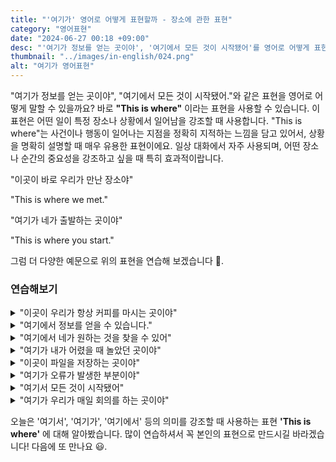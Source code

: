 ```yaml
---
title: "'여기가' 영어로 어떻게 표현할까 - 장소에 관한 표현"
category: "영어표현"
date: "2024-06-27 00:18 +09:00"
desc: "'여기가 정보를 얻는 곳이야', '여기에서 모든 것이 시작됐어'를 영어로 어떻게 표현하면 좋을까요? '여기가 우리가 처음 만난 곳이야', '여기서 모든 것이 시작됐어' 등을 영어로 표현하는 법을 배워봅시다. 다양한 예문을 통해서 연습하고 본인의 표현으로 만들어 보세요."
thumbnail: "../images/in-english/024.png"
alt: "여기가 영어표현"
---
```


"여기가 정보를 얻는 곳이야", "여기에서 모든 것이 시작됐어."와 같은 표현을 영어로 어떻게 말할 수 있을까요? 바로 **"This is where"** 이라는 표현을 사용할 수 있습니다. 이 표현은 어떤 일이 특정 장소나 상황에서 일어남을 강조할 때 사용합니다. "This is where"는 사건이나 행동이 일어나는 지점을 정확히 지적하는 느낌을 담고 있어서, 상황을 명확히 설명할 때 매우 유용한 표현이에요. 일상 대화에서 자주 사용되며, 어떤 장소나 순간의 중요성을 강조하고 싶을 때 특히 효과적이랍니다.

"이곳이 바로 우리가 만난 장소야"

"This is where we met."

"여기가 네가 출발하는 곳이야"

"This is where you start."

그럼 더 다양한 예문으로 위의 표현을 연습해 보겠습니다 🚀.

### 연습해보기

<details>
<summary>"이곳이 우리가 항상 커피를 마시는 곳이야"</summary>
<span>"This is where we always get coffee."</span>
</details>

<details>
<summary>"여기에서 정보를 얻을 수 있습니다."</summary>
<span>"This is where you get the information from."</span>
</details>

<details>
<summary>"여기에서 네가 원하는 것을 찾을 수 있어"</summary>
<span>"This is where you can find what you need."</span>
</details>

<details>
<summary>"여기가 내가 어렸을 때 놀았던 곳이야"</summary>
<span>"This is where I used to play when I was a kid."</span>
</details>

<details>
<summary>"이곳이 파일을 저장하는 곳이야"</summary>
<span>"This is where you save the files."</span>
</details>

<details>
<summary>"여기가 오류가 발생한 부분이야"</summary>
<span>"This is where the error occurred."</span>
</details>

<details>
<summary>"여기서 모든 것이 시작됐어"</summary>
<span>"This is where it all started."</span>
</details>

<details>
<summary>"여기가 우리가 매일 회의를 하는 곳이야"</summary>
<span>"This is where we have our daily meetings."</span>
</details>

오늘은 '여기서', '여기가', '여기에서' 등의 의미를 강조할 때 사용하는 표현 **'This is where'** 에 대해 알아봤습니다. 많이 연습하셔서 꼭 본인의 표현으로 만드시길 바라겠습니다! 다음에 또 만나요 😃.
